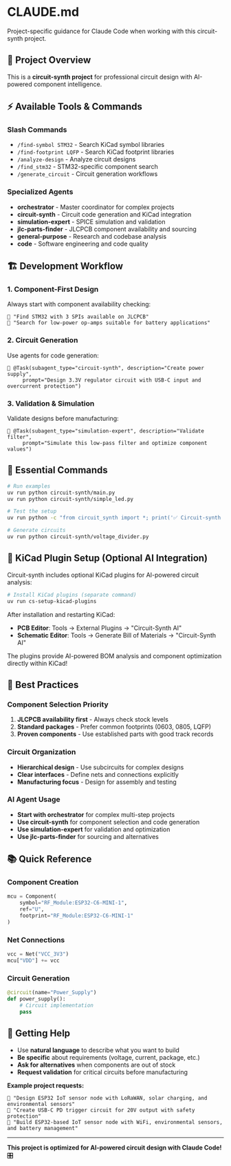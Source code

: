 # CLAUDE.md

Project-specific guidance for Claude Code when working with this circuit-synth project.

## 🚀 Project Overview

This is a **circuit-synth project** for professional circuit design with AI-powered component intelligence.

## ⚡ Available Tools & Commands

### **Slash Commands**
- `/find-symbol STM32` - Search KiCad symbol libraries
- `/find-footprint LQFP` - Search KiCad footprint libraries  
- `/analyze-design` - Analyze circuit designs
- `/find_stm32` - STM32-specific component search
- `/generate_circuit` - Circuit generation workflows

### **Specialized Agents** 
- **orchestrator** - Master coordinator for complex projects
- **circuit-synth** - Circuit code generation and KiCad integration
- **simulation-expert** - SPICE simulation and validation
- **jlc-parts-finder** - JLCPCB component availability and sourcing
- **general-purpose** - Research and codebase analysis
- **code** - Software engineering and code quality

## 🏗️ Development Workflow

### **1. Component-First Design**
Always start with component availability checking:
```
👤 "Find STM32 with 3 SPIs available on JLCPCB"
👤 "Search for low-power op-amps suitable for battery applications"
```

### **2. Circuit Generation**
Use agents for code generation:
```
👤 @Task(subagent_type="circuit-synth", description="Create power supply", 
     prompt="Design 3.3V regulator circuit with USB-C input and overcurrent protection")
```

### **3. Validation & Simulation**
Validate designs before manufacturing:
```
👤 @Task(subagent_type="simulation-expert", description="Validate filter", 
     prompt="Simulate this low-pass filter and optimize component values")
```

## 🔧 Essential Commands

```bash
# Run examples
uv run python circuit-synth/main.py
uv run python circuit-synth/simple_led.py

# Test the setup
uv run python -c "from circuit_synth import *; print('✅ Circuit-synth ready!')"

# Generate circuits
uv run python circuit-synth/voltage_divider.py
```

## 🔌 KiCad Plugin Setup (Optional AI Integration)

Circuit-synth includes optional KiCad plugins for AI-powered circuit analysis:

```bash
# Install KiCad plugins (separate command)
uv run cs-setup-kicad-plugins
```

After installation and restarting KiCad:
- **PCB Editor**: Tools → External Plugins → "Circuit-Synth AI"  
- **Schematic Editor**: Tools → Generate Bill of Materials → "Circuit-Synth AI"

The plugins provide AI-powered BOM analysis and component optimization directly within KiCad!

## 🎯 Best Practices

### **Component Selection Priority**
1. **JLCPCB availability first** - Always check stock levels
2. **Standard packages** - Prefer common footprints (0603, 0805, LQFP)
3. **Proven components** - Use established parts with good track records

### **Circuit Organization**
- **Hierarchical design** - Use subcircuits for complex designs
- **Clear interfaces** - Define nets and connections explicitly  
- **Manufacturing focus** - Design for assembly and testing

### **AI Agent Usage**
- **Start with orchestrator** for complex multi-step projects
- **Use circuit-synth** for component selection and code generation
- **Use simulation-expert** for validation and optimization
- **Use jlc-parts-finder** for sourcing and alternatives

## 📚 Quick Reference

### **Component Creation**
```python
mcu = Component(
    symbol="RF_Module:ESP32-C6-MINI-1",
    ref="U",
    footprint="RF_Module:ESP32-C6-MINI-1"
)
```

### **Net Connections**
```python
vcc = Net("VCC_3V3")
mcu["VDD"] += vcc
```

### **Circuit Generation**
```python
@circuit(name="Power_Supply")
def power_supply():
    # Circuit implementation
    pass
```

## 🚀 Getting Help

- Use **natural language** to describe what you want to build
- **Be specific** about requirements (voltage, current, package, etc.)
- **Ask for alternatives** when components are out of stock
- **Request validation** for critical circuits before manufacturing

**Example project requests:**
```
👤 "Design ESP32 IoT sensor node with LoRaWAN, solar charging, and environmental sensors"
👤 "Create USB-C PD trigger circuit for 20V output with safety protection" 
👤 "Build ESP32-based IoT sensor node with WiFi, environmental sensors, and battery management"
```

---

**This project is optimized for AI-powered circuit design with Claude Code!** 🎛️
